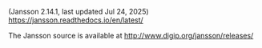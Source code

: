 (Jansson 2.14.1, last updated Jul 24, 2025)
https://jansson.readthedocs.io/en/latest/

The Jansson source is available at http://www.digip.org/jansson/releases/

